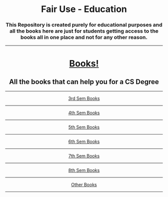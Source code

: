 <div align=center>
     <h1>Fair Use - Education</h1>
     <h3>
     This Repository is created purely for educational purposes and all the books here are just for students getting access to the books all in one place and not for any other reason.
     </h3>
     <hr>
<h1>
     <a href="http://seal-sabyasachi.github.io/StudyBooks/">
      Books!
    </a>
  </h1>
  <h2>All the books that can help you for a CS Degree</h2>
</div>
<hr>

<div align=center>
  <a href="https://github.com/seal-sabyasachi/StudyBooks/tree/master/CSE%203rd%20Sem">3rd Sem Books</a>
  <hr>
  <a href="https://github.com/seal-sabyasachi/StudyBooks/tree/master/CSE%204th%20Sem">4th Sem Books</a>
  <hr>
  <a href="https://github.com/seal-sabyasachi/StudyBooks/tree/master/CSE%205th%20Sem">5th Sem Books</a>
  <hr>
  <a href="https://github.com/seal-sabyasachi/StudyBooks/tree/master/CSE%206th%20Sem">6th Sem Books</a>
  <hr>
  <a href="https://github.com/seal-sabyasachi/StudyBooks/tree/master/CSE%207th%20Sem">7th Sem Books</a>
  <hr>
  <a href="https://github.com/seal-sabyasachi/StudyBooks/tree/master/CSE%208th%20Sem">8th Sem Books</a>
  <hr>
  <a href="https://github.com/seal-sabyasachi/StudyBooks/tree/master/Others">Other Books</a>
  <hr>
</div>
